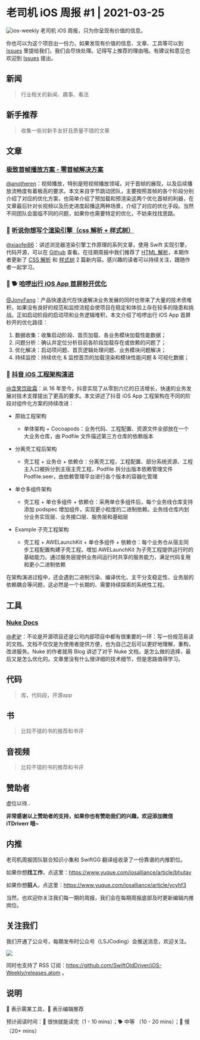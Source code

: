 # 老司机 iOS 周报 #1 | 2021-03-25

![ios-weekly](https://github.com/SwiftOldDriver/iOS-Weekly/blob/master/assets/ios-weekly.png?raw=true)
老司机 iOS 周报，只为你呈现有价值的信息。

你也可以为这个项目出一份力，如果发现有价值的信息、文章、工具等可以到 [Issues](https://github.com/SwiftOldDriver/iOS-Weekly/issues) 里提给我们，我们会尽快处理。记得写上推荐的理由哦。有建议和意见也欢迎到 [Issues](https://github.com/SwiftOldDriver/iOS-Weekly/issues) 提出。

## 新闻

> 行业相关的新闻、趣事、看法

## 新手推荐

> 收集一些对新手友好且质量不错的文章

## 文章

### [极致首帧播放方案 - 零首帧解决方案](https://mp.weixin.qq.com/s/IGA3caeXMB-upTFiV8MuYg)

[@anotheren](https://github.com/anotheren)：视频播放，特别是短视频播放领域，对于首帧的展现，以及后续播放流畅度有着极高的要求。本文来自字节跳动团队，主要按照首帧的各个阶段分别介绍了对应的优化方案，也简单介绍了预加载和预渲染这两个优化首帧的利器，在文章最后针对长视频以及历史进度起播这两种场景，介绍了对应的优化手段。当然不同团队会面临不同的问题，如果你也需要特定的优化，不妨来找找思路。

### 🐢 [听说你想写个渲染引擎（css 解析 + 样式树）](https://mp.weixin.qq.com/s?__biz=Mzg4MjU2Mzc1MQ==&mid=2247485069&idx=1&sn=693e48ede7d796e14620fbbeaee56beb&chksm=cf558945f822005377aab06e3d42ffbf7d79f6a818b319a953e7f44ed7d4d79b5dffb66c8019&token=911515468&lang=zh_CN#rd)

[@xiaofei86](https://github.com/xiaofei86)：讲述浏览器渲染引擎工作原理的系列文章，使用 Swift 实现引擎，代码开源，可以在 [Github](https://github.com/silan-liu/tiny-web-render-engine-swift) 查看。在往期周报中我们推荐了 [HTML 解析](https://mp.weixin.qq.com/s?__biz=Mzg4MjU2Mzc1MQ==&mid=2247485069&idx=2&sn=986f6eb0a7bece1d4e70253c3c9b7020&chksm=cf558945f8220053a6f15f658bcc2e442ee238c5639837076a85b2ceb6f7f6d104e4fbebc464&cur_album_id=1717440219009892354&scene=189#rd)，本期作者更新了 [CSS 解析](https://mp.weixin.qq.com/s?__biz=Mzg4MjU2Mzc1MQ==&mid=2247485200&idx=1&sn=6f5eca77d57bac8909b0c813d1c2c414&chksm=cf5588d8f82201ce7b85fa35aea9b58dc953c8d85167fa1f589e9d7fd0e7ac1c90d1e21fd565&token=1141333798&lang=zh_CN#rd) 和 [样式树](https://mp.weixin.qq.com/s?__biz=Mzg4MjU2Mzc1MQ==&mid=2247485200&idx=2&sn=3c7bc2b702fd01c9215bad2d26786078&chksm=cf5588d8f82201ce64e1729d490d2ef31dda69c1d23656c386184e7399941b0bc28855b9588c&token=1141333798&lang=zh_CN#rd) 2 篇新内容。感兴趣的读者可以持续关注，跟随作者一起学习。 

### 🌟 🐕 [哈啰出行 iOS App 首屏秒开优化](https://mp.weixin.qq.com/s/5Ez2BrsyBgQ8aHZqlYtAjg)

[@JonyFang](https://github.com/JonyFang)：产品快速迭代在快速解决业务发展的同时也带来了大量的技术债堆积，如果没有良好的规范和监控流程会使项目在稳定和体验上存在较多的隐患和挑战。正如启动阶段的启动项和业务逻辑堆积，本文介绍了哈啰出行 iOS App 首屏秒开的优化路径：

1. 数据收集：收集启动阶段、首页加载、各业务模块加载性能数据；
2. 问题分析：确认并定位分析目前各阶段加载存在或依赖的问题了；
3. 优化解决：启动项问题、首页逻辑处理问题、业务模块问题解决；
4. 持续监控：持续优化 & 监控首页的加载渲染和模块性能问题 & 可视化数据；


### 🐢 [抖音 iOS 工程架构演进](https://mp.weixin.qq.com/s/HHH5_IEbsR8iSmXSIdeutw)

[@含笑饮砒霜](https://weibo.com/chinafishnews/)：从 16 年至今，抖音实现了从零到六亿的日活增长，快速的业务发展对技术支撑提出了更高的要求。本文讲述了抖音 iOS App 工程架构在不同的阶段对组件化方案的持续改进：

- 原始工程架构
 	- 单体架构 + Cocoapods：业务代码、工程配置、资源文件全部放在一个大业务仓库，由 Podfile 文件描述第三方仓库的依赖版本
 
- 分离壳工程后架构
	- 壳工程 + 业务仓 + 依赖仓：分离壳工程，工程配置、部分系统资源、工程主入口被拆分到主宿主壳工程，Podfile 拆分出版本依赖管理文件 Podfile.seer，由依赖管理平台进行各个版本的容器化管理

- 单仓多组件架构
	- 壳工程 + 单仓多组件 + 依赖仓：采用单仓多组件后，每个业务线仓库支持添加 podspec 增加组件，实现更小粒度的二进制依赖。业务线仓库内划分业务实现层、业务接口层、服务层和基础层
	
- Example 子壳工程架构
	- 壳工程 + AWELaunchKit + 单仓多组件 + 依赖仓：每个业务仓从宿主同步工程配置构建子壳工程。增加 AWELaunchKit 为子壳工程提供运行时的基础能力。通过服务层提供业务间运行时共享的服务能力，满足代码复用和更小二进制依赖
	
在架构演进过程中，还会遇到二进制污染、编译优化、主干分支稳定性、业务层的依赖耦合等问题，这必然是一个长期的、需要持续探索的系统性工程。


## 工具

### [Nuke Docs](https://kean.blog/post/nuke-docs)

[@老驴](https://www.weibo.com/6090610445)：不论是开源项目还是公司内部项目中都有很重要的一环：写一份规范易读的文档。文档不仅仅是为使用者提供方便，也为自己之后可以更好地理解，重构，改进服务。Nuke 的作者就用 Blog 讲述了对于 Nuke 文档，是怎么做的选择，最后又是怎么优化的。文章里没有什么很详细的技术细节，但是思路值得学习。

## 代码

> 库，代码段，开源app

## 书

> 比较不错的书的推荐和书评

## 音视频

> 比较不错的书的推荐和书评

## 赞助者

虚位以待..

**非常感谢以上赞助者的支持，如果你也有赞助我们的兴趣，欢迎添加微信 iTDriverr 哦~**

## 内推

老司机周报团队联合知识小集和 SwiftGG 翻译组收录了一份靠谱的内推职位。

如果你想**找工作**，点这里：https://www.yuque.com/iosalliance/article/bhutav

如果你想**招人**，点这里：https://www.yuque.com/iosalliance/article/ycyhf3

当然，也欢迎你关注我们每一期的周报，我们会在每期周报底部及时更新编辑内推岗位。

## 关注我们

我们开通了公众号，每期发布时公众号（LSJCoding）会推送消息，欢迎关注。

![](https://github.com/SwiftOldDriver/iOS-Weekly/blob/master/assets/qrcode_for_wechat.jpg?raw=true)

同时也支持了 RSS 订阅：https://github.com/SwiftOldDriver/iOS-Weekly/releases.atom 。

## 说明

🚧 表示需某工具，🌟 表示编辑推荐

预计阅读时间：🐎 很快就能读完（1 - 10 mins）；🐕 中等 （10 - 20 mins）；🐢 慢（20+ mins）
